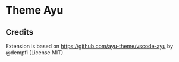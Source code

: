 # Theme Ayu

## Credits

Extension is based on https://github.com/ayu-theme/vscode-ayu by @dempfi (License MIT)
